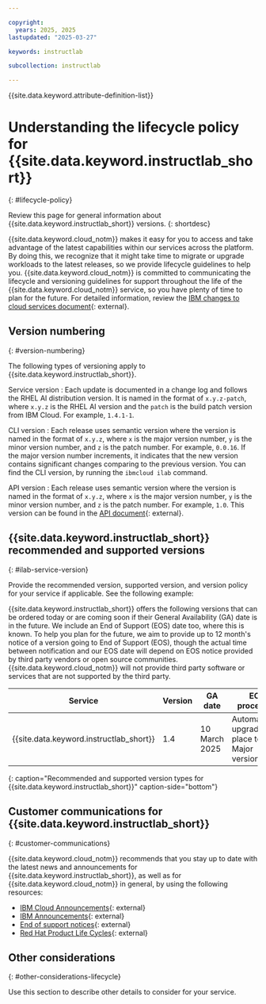 ```yaml
---

copyright:
  years: 2025, 2025
lastupdated: "2025-03-27"

keywords: instructlab

subcollection: instructlab

---
```


{{site.data.keyword.attribute-definition-list}}

# Understanding the lifecycle policy for {{site.data.keyword.instructlab_short}}
{: #lifecycle-policy}

Review this page for general information about {{site.data.keyword.instructlab_short}} versions.
{: shortdesc}

{{site.data.keyword.cloud_notm}} makes it easy for you to access and take advantage of the latest capabilities within our services across the platform. By doing this, we recognize that it might take time to migrate or upgrade workloads to the latest releases, so we provide lifecycle guidelines to help you. {{site.data.keyword.cloud_notm}} is committed to communicating the lifecycle and versioning guidelines for support throughout the life of the {{site.data.keyword.cloud_notm}} service, so you have plenty of time to plan for the future. For detailed information, review the [IBM changes to cloud services document](https://www.ibm.com/support/customer/csol/terms/?id=i126-6605&lc=en){: external}.

## Version numbering
{: #version-numbering}

The following types of versioning apply to {{site.data.keyword.instructlab_short}}.

Service version
:   Each update is documented in a change log and follows the RHEL AI distribution version. It is named in the format of `x.y.z-patch`, where `x.y.z` is the RHEL AI version and the `patch` is the build patch version from IBM Cloud. For example, `1.4.1-1`.

CLI version
:   Each release uses semantic version where the version is named in the format of `x.y.z`, where `x` is the major version number, `y` is the minor version number, and `z` is the patch number. For example, `0.0.16`. If the major version number increments, it indicates that the new version contains significant changes comparing to the previous version. You can find the CLI version, by running the `ibmcloud ilab` command.

API version
:   Each release uses semantic version where the version is named in the format of `x.y.z`, where `x` is the major version number, `y` is the minor version number, and `z` is the patch number. For example, `1.0`. This version can be found in the [API document](https://us-east.instructlab.ibm.com/swagger-instructlab-api/swagger.yaml){: external}.

## {{site.data.keyword.instructlab_short}} recommended and supported versions
{: #ilab-service-version}

Provide the recommended version, supported version, and version policy for your service if applicable. See the following example:

{{site.data.keyword.instructlab_short}} offers the following versions that can be ordered today or are coming soon if their General Availability (GA) date is in the future. We include an End of Support (EOS) date too, where this is known. To help you plan for the future, we aim to provide up to 12 month's notice of a version going to End of Support (EOS), though the actual time between notification and our EOS date will depend on EOS notice provided by third party vendors or open source communities. {{site.data.keyword.cloud_notm}} will not provide third party software or services that are not supported by the third party.

| Service | Version | GA date | EOS procedure |
|----|----|----|----|
| {{site.data.keyword.instructlab_short}} | 1.4 | 10 March 2025 | Automatically upgraded in place to next Major version|
{: caption="Recommended and supported version types for {{site.data.keyword.instructlab_short}}" caption-side="bottom"}

## Customer communications for {{site.data.keyword.instructlab_short}}
{: #customer-communications}

{{site.data.keyword.cloud_notm}} recommends that you stay up to date with the latest news and announcements for {{site.data.keyword.instructlab_short}}, as well as for {{site.data.keyword.cloud_notm}} in general, by using the following resources:

- [IBM Cloud Announcements](https://cloud.ibm.com/status/announcement){: external}
- [IBM Announcements](https://www.ibm.com/cloud/blog/announcements){: external}
- [End of support notices](https://cloud.ibm.com/status/announcement?query=End+of+Support+Notices){: external}
- [Red Hat Product Life Cycles](https://access.redhat.com/product-life-cycles/){: external}

## Other considerations
{: #other-considerations-lifecycle}

Use this section to describe other details to consider for your service.  
